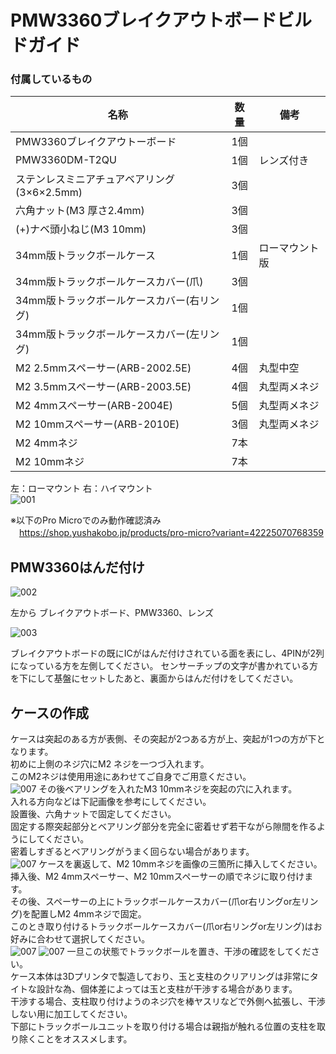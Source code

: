 # PMW3360ブレイクアウトボードビルドガイド

### 付属しているもの

|名称|数量|備考|
|----|:---:|----|
|PMW3360ブレイクアウトーボード|1個||
|PMW3360DM-T2QU|1個|レンズ付き|
|ステンレスミニアチュアベアリング(3×6×2.5mm)|3個||
|六角ナット(M3 厚さ2.4mm)|3個||
|(+)ナベ頭小ねじ(M3 10mm)|3個||
|34mm版トラックボールケース|1個|ローマウント版|
|34mm版トラックボールケースカバー(爪)|3個||
|34mm版トラックボールケースカバー(右リング)|1個||
|34mm版トラックボールケースカバー(左リング)|1個||
|M2 2.5mmスペーサー(ARB-2002.5E)|4個|丸型中空|
|M2 3.5mmスペーサー(ARB-2003.5E)|4個|丸型両メネジ|
|M2 4mmスペーサー(ARB-2004E)|5個|丸型両メネジ|
|M2 10mmスペーサー(ARB-2010E)|3個|丸型両メネジ|
|M2 4mmネジ|7本|
|M2 10mmネジ|7本|
  
左：ローマウント  右：ハイマウント  
![001](https://github.com/kushima8/Reex/assets/58157342/8a78b063-16f9-4286-8d3e-3098f63cdd9f)

※以下のPro Microでのみ動作確認済み  
　https://shop.yushakobo.jp/products/pro-micro?variant=42225070768359

## PMW3360はんだ付け 

![002](https://github.com/kushima8/Reex/assets/58157342/4637c450-5275-44bb-b1aa-09bb3c98bc29)

左から  ブレイクアウトボード、PMW3360、レンズ  

![003](https://github.com/kushima8/Reex/assets/58157342/f40630b1-ba37-4f84-9b5e-92b727c7bb9a)

ブレイクアウトボードの既にICがはんだ付けされている⾯を表にし、4PINが2列になっている方を左側してください。
センサーチップの⽂字が書かれている⽅を下にして基盤にセットしたあと、裏面からはんだ付けをしてください。

## ケースの作成

ケースは突起のある方が表側、その突起が2つある⽅が上、突起が1つの方が下となります。  
初めに上側のネジ⽳にM2 ネジを⼀つづ⼊れます。  
このM2ネジは使用用途にあわせてご自身でご用意ください。<br>
![007](https://user-images.githubusercontent.com/58157342/234977202-8e4176d8-7a0e-4f62-ad2a-53df21a2acc8.JPG)
その後ベアリングを入れたM3 10mmネジを突起の穴に入れます。  
入れる方向などは下記画像を参考にしてください。  
設置後、六角ナットで固定してください。  
固定する際突起部分とベアリング部分を完全に密着せず若干ながら隙間を作るようにしてください。  
密着しすぎるとベアリングがうまく回らない場合があります。<br>
![007](https://user-images.githubusercontent.com/58157342/234977353-ee923e26-73f6-49c2-a75a-65f784d3f31f.JPG)
ケースを裏返して、M2 10mmネジを画像の三箇所に挿入してください。  
挿入後、M2 4mmスペーサー、M2 10mmスペーサーの順でネジに取り付けます。  
その後、スペーサーの上にトラックボールケースカバー(爪or右リングor左リング)を配置しM2 4mmネジで固定。  
このとき取り付けるトラックボールケースカバー(爪or右リングor左リング)はお好みに合わせて選択してください。<br>
![007](https://user-images.githubusercontent.com/58157342/234977419-2490f4e2-41cc-4ec2-8b80-28b67c1d7c68.JPG)
![007](https://user-images.githubusercontent.com/58157342/234977441-af8062cf-d598-4191-a983-1763e4bfcdbd.JPG)
一旦この状態でトラックボールを置き、干渉の確認をしてください。  
ケース本体は3Dプリンタで製造しており、玉と支柱のクリアリングは非常にタイトな設計な為、個体差によっては玉と支柱が干渉する場合があります。  
干渉する場合、支柱取り付けようのネジ穴を棒ヤスリなどで外側へ拡張し、干渉しない用に加工してください。  
下部にトラックボールユニットを取り付ける場合は親指が触れる位置の支柱を取り除くことをオススメします。  
